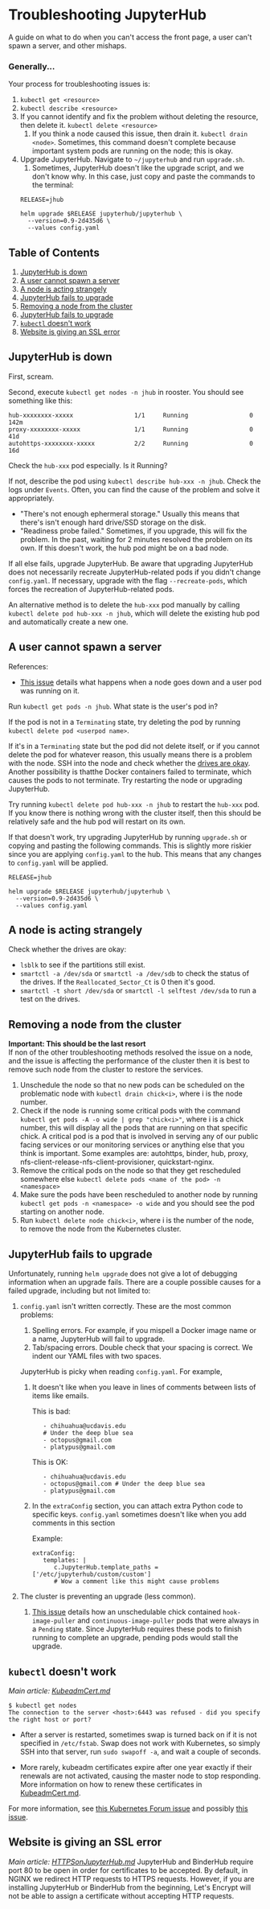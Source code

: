 # Troubleshooting JupyterHub

A guide on what to do when you can't access the front page, a user can't
spawn a server, and other mishaps.

### Generally...
Your process for troubleshooting issues is:
1. `kubectl get <resource>`
1. `kubectl describe <resource>`
1. If you cannot identify and fix the problem without deleting the resource,
then delete it. `kubectl delete <resource>`
   1. If you think a node caused this issue, then drain it. `kubectl
   drain <node>`. Sometimes, this command doesn't complete because important
   system pods are running on the node; this is okay.
1. Upgrade JupyterHub. Navigate to `~/jupyterhub` and run `upgrade.sh`.
   1. Sometimes, JupyterHub doesn't like the upgrade script, and we don't
   know why. In this case, just copy and paste the commands to the terminal:
   ```
   RELEASE=jhub

   helm upgrade $RELEASE jupyterhub/jupyterhub \
     --version=0.9-2d435d6 \
     --values config.yaml
   ```

## Table of Contents
1. [JupyterHub is down](#JupyterHub-is-down)
1. [A user cannot spawn a server](#A-user-cannot-spawn-a-server)
1. [A node is acting strangely](#A-node-is-acting-strangely)
1. [JupyterHub fails to upgrade](#JupyterHub-fails-to-upgrade)
1. [Removing a node from the cluster](#Removing-a-node-from-the-cluster)
1. [JupyterHub fails to upgrade](#JupyterHub-fails-to-upgrade)
1. [`kubectl` doesn't work](#kubectl-doesn't-work)
1. [Website is giving an SSL error](#website-is-giving-an-ssl-error)

## JupyterHub is down
First, scream.

Second, execute `kubectl get nodes -n jhub` in rooster. You should see
something like this:
```
hub-xxxxxxxx-xxxxx                 1/1     Running                 0          142m
proxy-xxxxxxxx-xxxxx               1/1     Running                 0          41d
autohttps-xxxxxxxx-xxxxx           2/2     Running                 0          16d
```

Check the `hub-xxx` pod especially. Is it Running?

If not, describe the pod using `kubectl describe hub-xxx -n jhub`. Check the logs
under `Events`. Often, you can find the cause of the problem and solve it appropriately.

* "There's not enough ephermeral storage." Usually this means that there's isn't
enough hard drive/SSD storage on the disk.
* "Readiness probe failed." Sometimes, if you upgrade, this will fix the problem. In the past,
waiting for 2 minutes resolved the problem on its own. If this doesn't work, the hub pod might
be on a bad node.

If all else fails, upgrade JupyterHub. Be aware that upgrading JupyterHub does
not necessarily recreate JupyterHub-related pods if you didn't change `config.yaml`.
If necessary, upgrade with the flag `--recreate-pods`, which forces the recreation
of JupyterHub-related pods.

An alternative method is to delete the `hub-xxx` pod manually by calling `kubectl
delete pod hub-xxx -n jhub`, which will delete the existing hub pod and automatically
create a new one.

## A user cannot spawn a server
References:
* [This issue](https://github.com/LibreTexts/metalc/issues/35) details what happens
when a node goes down and a user pod was running on it.

Run `kubectl get pods -n jhub`. What state is the user's pod in?

If the pod is not in a `Terminating` state, try deleting the pod by running
`kubectl delete pod <userpod name>`.

If it's in a `Terminating` state but the pod did not delete itself, or if you cannot delete
the pod for whatever reason, this usually means there is a problem with the node.
SSH into the node and check whether the [drives are okay](#A-node-is-acting-strangely).
Another possibility is thatthe Docker containers failed to terminate, which causes
the pods to not terminate. Try restarting the node or upgrading JupyterHub.

Try running `kubectl delete pod hub-xxx -n jhub` to restart the `hub-xxx` pod. If
you know there is nothing wrong with the cluster itself, then this should be relatively
safe and the hub pod will restart on its own.

If that doesn't work, try upgrading JupyterHub by running `upgrade.sh` or copying and
pasting the following commands. This is slightly more riskier since you are applying
`config.yaml` to the hub. This means that any changes to `config.yaml` will be applied.
   ```
   RELEASE=jhub

   helm upgrade $RELEASE jupyterhub/jupyterhub \
     --version=0.9-2d435d6 \
     --values config.yaml
   ```


## A node is acting strangely
Check whether the drives are okay:
* `lsblk` to see if the partitions still exist.
* `smartctl -a /dev/sda` or `smartctl -a /dev/sdb` to check the status of the drives.
If the `Reallocated_Sector_Ct` is 0 then it's good.
* `smartctl -t short /dev/sda` or `smartctl -l selftest /dev/sda` to run a test on the
drives.

## Removing a node from the cluster
**Important: This should be the last resort**  
If non of the other troubleshooting methods resolved the issue on a node, and the issue is
affecting the performance of the cluster then it is best to remove such node from the cluster
to restore the services.
1. Unschedule the node so that no new pods can be scheduled on the problematic node with `kubectl drain chick<i>`, where i is the node number.
1. Check if the node is running some critical pods with the command `kubectl get pods -A -o wide | grep "chick<i>"`,
where i is a chick number, this will display all the pods that are running on that specific chick.
A critical pod is a pod that is involved in serving any of our public facing services or our monitoring services or anything
else that you think is important. Some examples are: autohttps, binder, hub, proxy, nfs-client-release-nfs-client-provisioner,
quickstart-nginx.
1. Remove the critical pods on the node so that they get rescheduled somewhere else `kubectl delete pods <name of the pod> -n <namespace>`
1. Make sure the pods have been rescheduled to another node by running `kubectl get pods -n <namespace> -o wide` and you should see the pod
starting on another node.
1. Run `kubectl delete node chick<i>`, where i is the number of the node, to remove the node from the Kubernetes cluster.

## JupyterHub fails to upgrade
Unfortunately, running `helm upgrade` does not give a lot of debugging information
when an upgrade fails.
There are a couple possible causes for a failed upgrade, including but not limited to:

1. `config.yaml` isn't written correctly. These are the most common problems:
   1. Spelling errors. For example, if you mispell a Docker image name or a name,
   JupyterHub will fail to upgrade.
   1. Tab/spacing errors. Double check that your spacing is correct. We indent our YAML
   files with two spaces.

   JupyterHub is picky when reading `config.yaml`. For example,
   1. It doesn't like when you leave in lines of comments between lists of items like emails.

      This is bad:
      ```
         - chihuahua@ucdavis.edu
         # Under the deep blue sea
         - octopus@gmail.com
         - platypus@gmail.com
      ```

      This is OK:
      ```
         - chihuahua@ucdavis.edu
         - octopus@gmail.com # Under the deep blue sea
         - platypus@gmail.com
      ```

   1. In the `extraConfig` section, you can attach extra Python code to specific keys.
      `config.yaml` sometimes doesn't like when you add comments in this section

      Example:
      ```
      extraConfig:
         templates: |
            c.JupyterHub.template_paths = ['/etc/jupyterhub/custom/custom']
            # Wow a comment like this might cause problems

1. The cluster is preventing an upgrade (less common).
   1. [This issue](https://github.com/LibreTexts/metalc/issues/75) details how
   an unschedulable chick contained `hook-image-puller` and `continuous-image-puller` pods
   that were always in a `Pending` state. Since JupyterHub requires these pods
   to finish running to complete an upgrade, pending pods would stall the
   upgrade.

## `kubectl` doesn't work
*Main article: [KubeadmCert.md](KubeadmCert.md)*
```
$ kubectl get nodes
The connection to the server <host>:6443 was refused - did you specify the right host or port?
```

* After a server is restarted, sometimes swap is turned back on if it is not specified in
`/etc/fstab`. Swap does not work with Kubernetes, so simply SSH into that server, run
`sudo swapoff -a`, and wait a couple of seconds.

* More rarely, kubeadm certificates expire after one year exactly if their
  renewals are not activated, causing the master node to stop responding.
  More information on how to renew these certificates in
  [KubeadmCert.md](KubeadmCert.md).

For more information, see [this Kubernetes Forum issue](https://discuss.kubernetes.io/t/the-connection-to-the-server-host-6443-was-refused-did-you-specify-the-right-host-or-port/552/5)
and possibly [this issue](https://github.com/LibreTexts/metalc/issues/87).


## Website is giving an SSL error
*Main article: [HTTPSonJupyterHub.md](HTTPSonJupyterHub.md)*
JupyterHub and BinderHub require port 80 to be open in order for certificates
to be accepted. By default, in NGINX we redirect HTTP requests to
HTTPS requests. However, if you are installing JupyterHub or BinderHub
from the beginning, Let's Encrypt will not be able to assign a certificate
without accepting HTTP requests.
